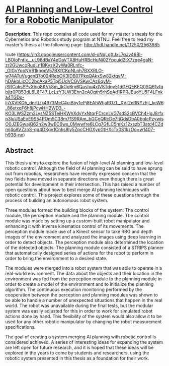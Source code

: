 # [AI Planning and Low-Level Control for a Robotic Manipulator](http://hdl.handle.net/11250/2563985)

**Description:** This repo contains all code used for my master's thesis for the Cybernetics and Robotics study program at NTNU. Feel free to read my master's thesis at the following page: http://hdl.handle.net/11250/2563985

!cute (https://lh3.googleusercontent.com/d-oNqLgXJxL7qJv46Bl-LBOIoFntIx__uL98dBaY4eDaVTX8HuHRBcHuNi02Ypcuid2tX7zqe4gaN-zr2GUwcoRudLn1BKyzX2yWa0RLnfc-_GIGyYqoNV91kpgeV57BXfCKpNLnh7BXXRLO-w74ATuVugenB7o024RebOK3IDB07PkqQAkxSw82ktqvM-hDAkbLicCC2boAkaP5Tpj5UdVCGVSKwCAz6qvM-jSRCuksPPvXhio8KVk8m_tkOc6rg6Qashu4xIV8Tdqv51dGFQEKFQ0SQ61vfqbjiz0PB53dL6L6F47_LcLzY3LW3Ehn2cAOqth5rhSpAd1RPRJBuoYU5F4LFnka4TGDo-lj7rXVlKOh_dnrttzk4973MeC4uiBhy1ePj8EAhWtjaROZL_XVr2eRNYzhjI_keW6_86etxqF6h8jPcwHH2WD3_-KO3LWSZzm2LysNZ5STeiHKWhXdyYxNtqrFCrcnLVG7sdS2cBVCh4HgJ8rfxp3luUSaEoE9S54POm5C38m7fS9RAm_bGCgQRcDe7tjGdsDbA0bpIcPzywisO0JZEGwajQ62n2w3wEC6ws_0Mwwfre6LCg7GfLC5mKz12xszbT3atd4CZdmj4oAVZzoS-qg4DKgv1Cnks8ly5ZpcCHGXypGtHXcTx0S1kzOo=w1407-h938-no)

## Abstract
This thesis aims to explore the fusion of high-level AI planning and low-level robotic control. Although the field of AI planning can be said to have sprung out from robotics, researchers have recently expressed concern that the two fields have moved in separate directions even though there is great potential for development in their intersection. This has raised a number of open questions about how to best merge AI planning techniques with robotic control. This project explores some of these questions through the process of building an autonomous robot system.

Three modules formed the building blocks of the system: The control module, the perception module and the planning module. The control module was made by setting up a custom-built robot manipulator and enhancing it with inverse kinematics control of its movements. The perception module made use of a Kinect sensor to take RBG and depth images of the environment and analyzed the images using deep learning in order to detect objects. The perception module also determined the location of the detected objects. The planning module consisted of a STRIPS planner that automatically designed series of actions for the robot to perform in order to bring the environment to a desired state.

The modules were merged into a robot system that was able to operate in a real-world environment. The data about the objects and their location in the environment was fed from the perception module to the planning module in order to create a model of the environment and to initialize the planning algorithm. The continuous execution monitoring performed by the cooperation between the perception and planning modules was shown to be able to handle a number of unexpected situations that happen in the real world. The robot was unavailable during the final tests, but the modular system was easily adjusted for this in order to work for simulated robot actions done by hand. This flexibility of the system would also allow it to be used for any other robotic manipulator by changing the robot measurement specifications.

The goal of creating a system merging AI planning with robotic control is considered achieved. A series of interesting ideas for expanding the system are left open for future research, and it is hoped that these ideas will be explored in the years to come by students and researchers, using the robotic system presented in this thesis as a foundation for their work.
